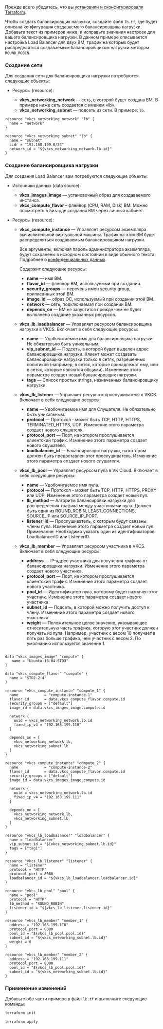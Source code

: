 <warn>

Прежде всего убедитесь, что вы [установили и сконфигурировали Terraform](../../../quick-start).

</warn>

Чтобы создать балансировщик нагрузки, создайте файл `lb.tf`, где будет описана конфигурация создаваемого балансировщика нагрузки. Добавьте текст из примеров ниже, и исправьте значения настроек для вашего балансировщика нагрузки. В данном примере описывается настройка Load Balancer для двух ВМ, трафик на которых будет распределяться создаваемым балансировщиком нагрузки методом `ROUND_ROBIN`.

### Создание сети

Для создания сети для балансировщика нагрузки потребуются следующие объекты:

- Ресурсы (resource):

  - **vkcs_networking_network** — сеть, в которой будет создана ВМ. В примере ниже сеть создается с именем «lb».
  - **vkcs_networking_subnet** — подсеть из сети. В примере: `lb`.

```hcl
resource "vkcs_networking_network" "lb" {
  name = "network"
}

resource "vkcs_networking_subnet" "lb" {
  name = "subnet"
  cidr = "192.168.199.0/24"
  network_id = "${vkcs_networking_network.lb.id}"
}
```

### Создание балансировщика нагрузки

Для создания Load Balancer вам потребуются следующие объекты:

- Источники данных (data source):

  - **vkcs_images_image** — установочный образ для создаваемого инстанса.
  - **vkcs_compute_flavor** – флейвор (CPU, RAM, Disk) ВМ. Можно посмотреть в визарде создания ВМ через личный кабинет.

- Ресурсы (resource):

  - **vkcs_compute_instance** — Управляет ресурсом экземпляра вычислительной виртуальной машины. Трафик на этих ВМ будет распределяться создаваемым балансировщиком нагрузки.

    <warn>

    Все аргументы, включая пароль администратора экземпляра, будут сохранены в исходном состоянии в виде обычного текста. Подробнее о [конфиденциальных данных](https://www.terraform.io/docs/language/state/sensitive-data.html?_ga=2.74378194.1320188012.1657572463-152934297.1633441142).

    </warn>

    Содержит следующие ресурсы:

    - **name** — имя ВМ.
    - **flavor_id** — флейвор ВМ, используемый при создании.
    - **security_groups** — перечень имен security group, приписанных этой ВМ.
    - **image_id** — образ ОС, используемый при создании этой ВМ.
    - **network** — сеть, подключаемая при создании ВМ.
    - **depends_on** — ВМ не запустится прежде чем не будет выполнено создание указанных ресурсов.

  - **vkcs_lb_loadbalancer** — Управляет ресурсом балансировщика нагрузки в VKCS. Включает в себя следующие ресурсы:

    - **name** — Удобочитаемое имя для балансировщика нагрузки. Не обязательно быть уникальным.
    - **vip_subnet_id** — Подсеть, в которой будет выделен адрес балансировщика нагрузки. Клиент может создавать балансировщики нагрузки только в сетях, разрешенных политикой (например, в сетях, которые принадлежат ему, или в сетях, которые являются общими). Изменение этого параметра создает новый балансировщик нагрузки.
    - **tags** — Список простых strings, назначенных балансировщику нагрузки.

  - **vkcs_lb_listener** — Управляет ресурсом прослушивателя в VKCS. Включает в себя следующие ресурсы:

    - **name** — Удобочитаемое имя для Слушателя. Не обязательно быть уникальным.
    - **protocol** — Протокол - может быть TCP, HTTP, HTTPS, TERMINATED_HTTPS, UDP. Изменение этого параметра создает нового слушателя.
    - **protocol_port** — Порт, на котором прослушивается клиентский трафик. Изменение этого параметра создает нового слушателя.
    - **loadbalancer_id** — Балансировщик нагрузки, на котором должен быть предоставлен этот прослушиватель. Изменение этого параметра создает нового слушателя.

  - **vkcs_lb_pool** — Управляет ресурсом пула в VK Cloud. Включает в себя следующие ресурсы:

    - **name** — Удобочитаемое имя пула.
    - **protocol** — Протокол - может быть TCP, HTTP, HTTPS, PROXY или UDP. Изменение этого параметра создает новый пул.
    - **lb_method** — Алгоритм балансировки нагрузки для распределения трафика между участниками пула. Должен быть один из ROUND_ROBIN, LEAST_CONNECTIONS, SOURCE_IP или SOURCE_IP_PORT.
    - **listener_id** — Прослушиватель, с которым будут связаны члены пула. Изменение этого параметра создает новый пул. Примечание: Необходимо указать один из идентификаторов LoadbalancerID или ListenerID.

  - **vkcs_lb_member** — Управляет ресурсом участника в VKCS. Включает в себя следующие ресурсы:

    - **address** — IP-адрес участника для получения трафика от балансировщика нагрузки. Изменение этого параметра создает нового участника.
    - **protocol_port** — Порт, на котором прослушивается клиентский трафик. Изменение этого параметра создает нового участника.
    - **pool_id** — Идентификатор пула, которому будет назначен этот участник. Изменение этого параметра создает нового участника.
    - **subnet_id** — Подсеть, в которой можно получить доступ к члену. Изменение этого параметра создает нового участника.
    - **weight** — Положительное целое значение, указывающее относительную часть трафика, которую этот участник должен получать из пула. Например, участник с весом 10 получает в пять раз больше трафика, чем участник с весом 2. По умолчанию используется значение 1.

```hcl

data "vkcs_images_image" "compute" {
   name = "Ubuntu-18.04-STD3"
}

data "vkcs_compute_flavor" "compute" {
  name = "STD2-2-4"
}

resource "vkcs_compute_instance" "compute_1" {
  name            = "compute-instance-1"
  flavor_id       = data.vkcs_compute_flavor.compute.id
  security_groups = ["default"]
  image_id = data.vkcs_images_image.compute.id

  network {
    uuid = vkcs_networking_network.lb.id
    fixed_ip_v4 = "192.168.199.110"
  }

  depends_on = [
    vkcs_networking_network.lb,
    vkcs_networking_subnet.lb
  ]
}

resource "vkcs_compute_instance" "compute_2" {
  name            = "compute-instance-2"
  flavor_id       = data.vkcs_compute_flavor.compute.id
  security_groups = ["default"]
  image_id = data.vkcs_images_image.compute.id

  network {
    uuid = vkcs_networking_network.lb.id
    fixed_ip_v4 = "192.168.199.111"
  }

  depends_on = [
    vkcs_networking_network.lb,
    vkcs_networking_subnet.lb
  ]
}

resource "vkcs_lb_loadbalancer" "loadbalancer" {
  name = "loadbalancer"
  vip_subnet_id = "${vkcs_networking_subnet.lb.id}"
  tags = ["tag1"]
}

resource "vkcs_lb_listener" "listener" {
  name = "listener"
  protocol = "HTTP"
  protocol_port = 8080
  loadbalancer_id = "${vkcs_lb_loadbalancer.loadbalancer.id}"
}

resource "vkcs_lb_pool" "pool" {
  name = "pool"
  protocol = "HTTP"
  lb_method = "ROUND_ROBIN"
  listener_id = "${vkcs_lb_listener.listener.id}"
}

resource "vkcs_lb_member" "member_1" {
  address = "192.168.199.110"
  protocol_port = 8080
  pool_id = "${vkcs_lb_pool.pool.id}"
  subnet_id = "${vkcs_networking_subnet.lb.id}"
  weight = 0
}

resource "vkcs_lb_member" "member_2" {
  address = "192.168.199.111"
  protocol_port = 8080
  pool_id = "${vkcs_lb_pool.pool.id}"
  subnet_id = "${vkcs_networking_subnet.lb.id}"
}
```

### Применение изменений

Добавьте обе части примера в файл `lb.tf` и выполните следующие команды:

```bash
terraform init
```
```bash
terraform apply
```
